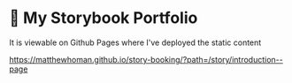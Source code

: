 # 📖 My Storybook Portfolio

It is viewable on Github Pages where I've deployed the static content

https://matthewhoman.github.io/story-booking/?path=/story/introduction--page
